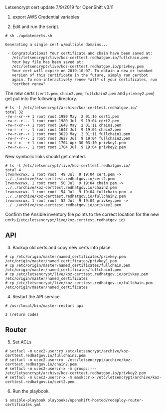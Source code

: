Letsencrypt cert update 7/9/2019 for OpenShift v3.11

1) export AWS Credential variables

2) Edit and run the script.

```
# sh ./updatecerts.sh 

Generating a single cert w/multiple domains...

 - Congratulations! Your certificate and chain have been saved at:
   /etc/letsencrypt/live/koz-certtest.redhatgov.io/fullchain.pem
   Your key file has been saved at:
   /etc/letsencrypt/live/koz-certtest.redhatgov.io/privkey.pem
   Your cert will expire on 2019-10-07. To obtain a new or tweaked
   version of this certificate in the future, simply run certbot
   again. To non-interactively renew *all* of your certificates, run
   "certbot renew"
```
The new certs (```cert2.pem```, ```chain2.pem```, ```fullchain2.pem``` and ```privkey2.pem```) get put into 
the following directory.
```
# ls -l /etc/letsencrypt/archive/koz-certtest.redhatgov.io/
total 32
-rw-r-xr--+ 1 root root 1980 May  2 01:16 cert1.pem
-rw-r--r--. 1 root root 1980 Jul  9 19:04 cert2.pem
-rw-r-xr--+ 1 root root 1648 May  2 01:11 chain1.pem
-rw-r--r--. 1 root root 1647 Jul  9 19:04 chain2.pem
-rw-r-xr--+ 1 root root 3629 May  2 01:11 fullchain1.pem
-rw-r--r--. 1 root root 3627 Jul  9 19:04 fullchain2.pem
-rw-r-x---+ 1 root root 1704 Apr 30 03:10 privkey1.pem
-rw-r-x---. 1 root root 1704 Jul  9 19:04 privkey2.pem
```
New symbolic links should get created.

```
# ls -l /etc/letsencrypt/live/koz-certtest.redhatgov.io/
total 4
lrwxrwxrwx. 1 root root  49 Jul  9 19:04 cert.pem -> ../../archive/koz-certtest.redhatgov.io/cert2.pem
lrwxrwxrwx. 1 root root  50 Jul  9 19:04 chain.pem -> ../../archive/koz-certtest.redhatgov.io/chain2.pem
lrwxrwxrwx. 1 root root  54 Jul  9 19:04 fullchain.pem -> ../../archive/koz-certtest.redhatgov.io/fullchain2.pem
lrwxrwxrwx. 1 root root  52 Jul  9 19:04 privkey.pem -> ../../archive/koz-certtest.redhatgov.io/privkey2.pem
```

Confirm the Ansible inventory file points to the correct location
for the new certs (```/etc/letsencrypt/live/koz-certtest.redhatgov.io```)

API
---

3) Backup old certs and copy new certs into place.
```
# cp /etc/origin/master/named_certificates/privkey.pem /etc/origin/master/named_certificates/privkey1.pem
# cp /etc/origin/master/named_certificates/fullchain.pem /etc/origin/master/named_certificates/fullchain1.pem 
# cp /etc/letsencrypt/live/koz-certtest.redhatgov.io/privkey.pem /etc/origin/master/named_certificates
# cp /etc/letsencrypt/live/koz-certtest.redhatgov.io/fullchain.pem /etc/origin/master/named_certificates
```
4) Restart the API service.
```
# /usr/local/bin/master-restart api

2 (return code)
```
Router
------

5) Set ACLs
```
# setfacl -m u:ec2-user:rx /etc/letsencrypt/archive/koz-certtest.redhatgov.io/fullchain2.pem
# setfacl -m u:ec2-user:rx  /etc/letsencrypt/archive/koz-certtest.redhatgov.io/chain2.pem
# setfacl -m u:ec2-user:r-x -m group::--- /etc/letsencrypt/archive/koz-certtest.redhatgov.io/privkey2.pem
# setfacl -m u:ec2-user:r-x -m mask::r-x /etc/letsencrypt/archive/koz-certtest.redhatgov.io/cert2.pem
```
6) Run the playbook.
```
$ ansible-playbook playbooks/openshift-hosted/redeploy-router-certificates.yml
```
